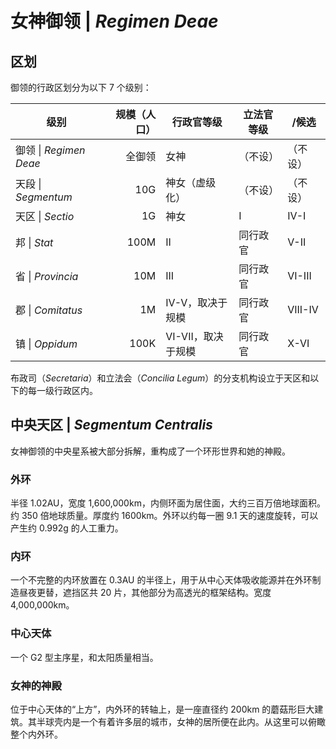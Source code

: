 # 女神御领 | *Regimen Deae*

## 区划

御领的行政区划分为以下 7 个级别：

| 级别                   | 规模（人口） | 行政官等级         | 立法官等级 | /候选    |
| ---------------------- | -----------: | ------------------ | ---------- | -------- |
| 御领 \| *Regimen Deae* |       全御领 | 女神               | （不设）   | （不设） |
| 天段 \| *Segmentum*    |          10G | 神女（虚级化）     | （不设）   | （不设） |
| 天区 \| *Sectio*       |           1G | 神女               | I          | IV-I     |
| 邦 \| *Stat*           |         100M | II                 | 同行政官   | V-II     |
| 省 \| *Provincia*      |          10M | III                | 同行政官   | VI-III   |
| 郡 \| *Comitatus*      |           1M | IV-V，取决于规模   | 同行政官   | VIII-IV  |
| 镇 \| *Oppidum*        |         100K | VI-VII，取决于规模 | 同行政官   | X-VI     |

布政司（*Secretaria*）和立法会（*Concilia Legum*）的分支机构设立于天区和以下的每一级行政区内。

## 中央天区 | *Segmentum Centralis*

女神御领的中央星系被大部分拆解，重构成了一个环形世界和她的神殿。

### 外环

半径 1.02AU，宽度 1,600,000km，内侧环面为居住面，大约三百万倍地球面积。约 350 倍地球质量。厚度约 1600km。外环以约每一圈 9.1 天的速度旋转，可以产生约 0.992g 的人工重力。

### 内环

一个不完整的内环放置在 0.3AU 的半径上，用于从中心天体吸收能源并在外环制造昼夜更替，遮挡区共 20 片，其他部分为高透光的框架结构。宽度 4,000,000km。

### 中心天体

一个 G2 型主序星，和太阳质量相当。

### 女神的神殿

位于中心天体的“上方”，内外环的转轴上，是一座直径约 200km 的蘑菇形巨大建筑。其半球壳内是一个有着许多层的城市，女神的居所便在此内。从这里可以俯瞰整个内外环。

